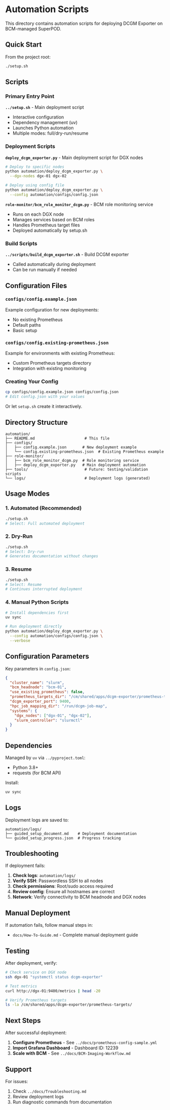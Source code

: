 # Automation Scripts

This directory contains automation scripts for deploying DCGM Exporter on BCM-managed SuperPOD.

## Quick Start

From the project root:
```bash
./setup.sh
```

## Scripts

### Primary Entry Point

**`../setup.sh`** - Main deployment script
- Interactive configuration
- Dependency management (uv)
- Launches Python automation
- Multiple modes: full/dry-run/resume

### Deployment Scripts

**`deploy_dcgm_exporter.py`** - Main deployment script for DGX nodes
```bash
# Deploy to specific nodes
python automation/deploy_dcgm_exporter.py \
  --dgx-nodes dgx-01 dgx-02

# Deploy using config file
python automation/deploy_dcgm_exporter.py \
  --config automation/configs/config.json
```

**`role-monitor/bcm_role_monitor_dcgm.py`** - BCM role monitoring service
- Runs on each DGX node
- Manages services based on BCM roles
- Handles Prometheus target files
- Deployed automatically by setup.sh

### Build Scripts

**`../scripts/build_dcgm_exporter.sh`** - Build DCGM exporter
- Called automatically during deployment
- Can be run manually if needed

## Configuration Files

### `configs/config.example.json`
Example configuration for new deployments:
- No existing Prometheus
- Default paths
- Basic setup

### `configs/config.existing-prometheus.json`
Example for environments with existing Prometheus:
- Custom Prometheus targets directory
- Integration with existing monitoring

### Creating Your Config

```bash
cp configs/config.example.json configs/config.json
# Edit config.json with your values
```

Or let `setup.sh` create it interactively.

## Directory Structure

```
automation/
├── README.md                      # This file
├── configs/
│   ├── config.example.json       # New deployment example
│   └── config.existing-prometheus.json  # Existing Prometheus example
├── role-monitor/
│   ├── bcm_role_monitor_dcgm.py  # Role monitoring service
│   ├── deploy_dcgm_exporter.py   # Main deployment automation
├── tools/                         # Future: testing/validation scripts
└── logs/                          # Deployment logs (generated)
```

## Usage Modes

### 1. Automated (Recommended)
```bash
./setup.sh
# Select: Full automated deployment
```

### 2. Dry-Run
```bash
./setup.sh
# Select: Dry-run
# Generates documentation without changes
```

### 3. Resume
```bash
./setup.sh
# Select: Resume
# Continues interrupted deployment
```

### 4. Manual Python Scripts
```bash
# Install dependencies first
uv sync

# Run deployment directly
python automation/deploy_dcgm_exporter.py \
  --config automation/configs/config.json \
  --verbose
```

## Configuration Parameters

Key parameters in `config.json`:

```json
{
  "cluster_name": "slurm",
  "bcm_headnode": "bcm-01",
  "use_existing_prometheus": false,
  "prometheus_targets_dir": "/cm/shared/apps/dcgm-exporter/prometheus-targets",
  "dcgm_exporter_port": 9400,
  "hpc_job_mapping_dir": "/run/dcgm-job-map",
  "systems": {
    "dgx_nodes": ["dgx-01", "dgx-02"],
    "slurm_controller": "slurmctl"
  }
}
```

## Dependencies

Managed by `uv` via `../pyproject.toml`:
- Python 3.8+
- requests (for BCM API)

Install:
```bash
uv sync
```

## Logs

Deployment logs are saved to:
```
automation/logs/
├── guided_setup_document.md    # Deployment documentation
└── guided_setup_progress.json  # Progress tracking
```

## Troubleshooting

If deployment fails:

1. **Check logs**: `automation/logs/`
2. **Verify SSH**: Passwordless SSH to all nodes
3. **Check permissions**: Root/sudo access required
4. **Review config**: Ensure all hostnames are correct
5. **Network**: Verify connectivity to BCM headnode and DGX nodes

## Manual Deployment

If automation fails, follow manual steps in:
- `docs/How-To-Guide.md` - Complete manual deployment guide

## Testing

After deployment, verify:

```bash
# Check service on DGX node
ssh dgx-01 "systemctl status dcgm-exporter"

# Test metrics
curl http://dgx-01:9400/metrics | head -20

# Verify Prometheus targets
ls -la /cm/shared/apps/dcgm-exporter/prometheus-targets/
```

## Next Steps

After successful deployment:

1. **Configure Prometheus** - See `../docs/prometheus-config-sample.yml`
2. **Import Grafana Dashboard** - Dashboard ID: 12239
3. **Scale with BCM** - See `../docs/BCM-Imaging-Workflow.md`

## Support

For issues:
1. Check `../docs/Troubleshooting.md`
2. Review deployment logs
3. Run diagnostic commands from documentation

